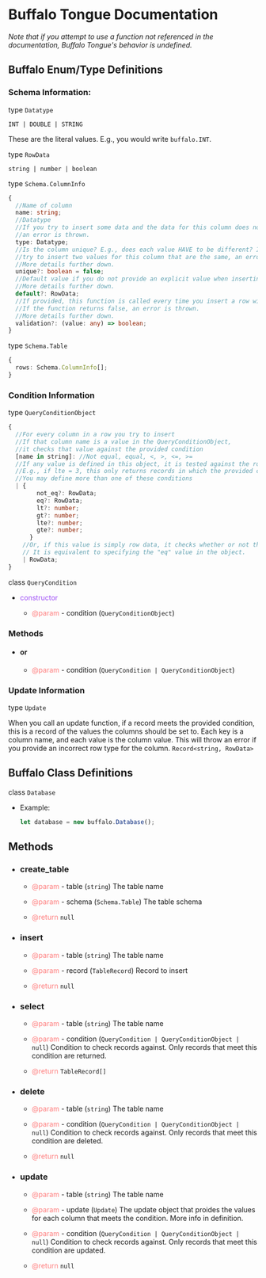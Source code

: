 # Buffalo Tongue Documentation

_Note that if you attempt to use a function not referenced in the documentation, Buffalo Tongue's behavior is undefined._

## Buffalo Enum/Type Definitions

### Schema Information:

type `Datatype`

`INT | DOUBLE | STRING`

These are the literal values. E.g., you would write `buffalo.INT`.

type `RowData`

`string | number | boolean`

type `Schema.ColumnInfo`

```typescript
{
  //Name of column
  name: string;
  //Datatype
  //If you try to insert some data and the data for this column does not match the type,
  //an error is thrown.
  type: Datatype;
  //Is the column unique? E.g., does each value HAVE to be different? If true and you
  //try to insert two values for this column that are the same, an error will be thrown.
  //More details further down.
  unique?: boolean = false;
  //Default value if you do not provide an explicit value when inserting a value.
  //More details further down.
  default?: RowData;
  //If provided, this function is called every time you insert a row with the value the user is trying to insert in this column.
  //If the function returns false, an error is thrown.
  //More details further down.
  validation?: (value: any) => boolean;
}
```

type `Schema.Table`

```ts
{
  rows: Schema.ColumnInfo[];
}
```

### Condition Information

type `QueryConditionObject`

```typescript
{
  //For every column in a row you try to insert
  //If that column name is a value in the QueryConditionObject,
  //it checks that value against the provided condition
  [name in string]: //Not equal, equal, <, >, <=, >=
  //If any value is defined in this object, it is tested against the row data.
  //E.g., if lte = 3, this only returns records in which the provided column is less than or equal to 3
  //You may define more than one of these conditions
  | {
        not_eq?: RowData;
        eq?: RowData;
        lt?: number;
        gt?: number;
        lte?: number;
        gte?: number;
      }
    //Or, if this value is simply row data, it checks whether or not the column is equal to this value.
    // It is equivalent to specifying the "eq" value in the object.
    | RowData;
}
```

class `QueryCondition`

- <span style="color:#9E4EF7">constructor</span>

  - <span style="color:#FF7F7F">@param</span> - condition (`QueryConditionObject`)

### Methods

- #### or

  - <span style="color:#FF7F7F">@param</span> - condition (`QueryCondition | QueryConditionObject`)

### Update Information

type `Update`

When you call an update function, if a record meets the provided condition, this is a record of the values the
columns should be set to. Each key is a column name, and each value is the column value.
This will throw an error if you provide an incorrect row type for the column.
`Record<string, RowData>`

## Buffalo Class Definitions

class `Database`

- Example:

  ```typescript
  let database = new buffalo.Database();
  ```

## Methods

- ### create_table

  - <span style="color:#FF7F7F">@param</span> - table (`string`)
    The table name

  - <span style="color:#FF7F7F">@param</span> - schema (`Schema.Table`)
    The table schema

  - <span style="color:#FF7F7F">@return</span> `null`

- ### insert

  - <span style="color:#FF7F7F">@param</span> - table (`string`)
    The table name
  - <span style="color:#FF7F7F">@param</span> - record (`TableRecord`)
    Record to insert

  - <span style="color:#FF7F7F">@return</span> `null`

- ### select

  - <span style="color:#FF7F7F">@param</span> - table (`string`)
    The table name

  - <span style="color:#FF7F7F">@param</span> - condition (`QueryCondition | QueryConditionObject |  null`)
    Condition to check records against. Only records that meet this condition are returned.

  - <span style="color:#FF7F7F">@return</span> `TableRecord[]`

- ### delete

  - <span style="color:#FF7F7F">@param</span> - table (`string`)
    The table name

  - <span style="color:#FF7F7F">@param</span> - condition (`QueryCondition | QueryConditionObject | null`)
    Condition to check records against. Only records that meet this condition are deleted.

  - <span style="color:#FF7F7F">@return</span> `null`

- ### update

  - <span style="color:#FF7F7F">@param</span> - table (`string`)
    The table name

  - <span style="color:#FF7F7F">@param</span> - update (`Update`)
    The update object that proides the values for each column that meets the condition.
    More info in definition.

  - <span style="color:#FF7F7F">@param</span> - condition (`QueryCondition | QueryConditionObject | null`)
    Condition to check records against. Only records that meet this condition are updated.

  - <span style="color:#FF7F7F">@return</span> `null`
